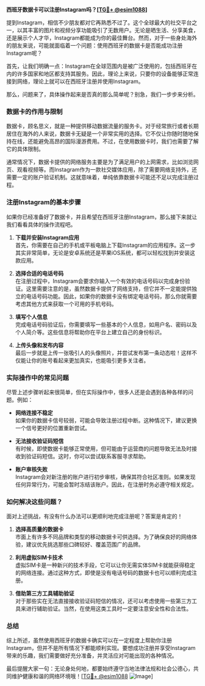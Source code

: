 **西班牙数据卡可以注册Instagram吗？[[TG💪+ @esim1088](https://t.me/s/esim1088)]**

提到Instagram，相信不少朋友都对它再熟悉不过了。这个全球最大的社交平台之一，以其丰富的图片和视频分享功能吸引了无数用户。无论是晒生活、分享美食，还是展示个人才华，Instagram都能成为你的最佳舞台。然而，对于一些身处海外的朋友来说，可能就面临着一个问题：使用西班牙的数据卡是否能成功注册Instagram呢？

首先，让我们明确一点：Instagram在全球范围内是被广泛使用的，包括西班牙在内的许多国家和地区都支持其服务。因此，理论上来说，只要你的设备能够正常连接到网络，理论上就可以在西班牙注册并使用Instagram。

那么，问题来了，具体操作起来是否真的那么简单呢？别急，我们一步步来分析。

### 数据卡的作用与限制

数据卡，顾名思义，就是一种提供移动数据流量的服务卡。对于经常旅行或者长期居住在海外的人来说，数据卡无疑是一个非常实用的选择。它不仅让你随时随地保持在线，还能避免高昂的国际漫游费用。不过，在使用数据卡时，我们也需要了解它的具体限制。

通常情况下，数据卡提供的网络服务主要是为了满足用户的上网需求，比如浏览网页、观看视频等。而Instagram作为一款社交媒体应用，除了需要网络支持外，还需要一定的账户验证机制。这就意味着，单纯依靠数据卡可能还不足以完成注册过程。

### 注册Instagram的基本步骤

如果你已经准备好了数据卡，并且希望在西班牙注册Instagram，那么接下来就让我们看看具体的操作流程吧。

1. **下载并安装Instagram应用**  
   首先，你需要在自己的手机或平板电脑上下载Instagram的应用程序。这一步其实非常简单，无论是安卓系统还是苹果iOS系统，都可以轻松找到并安装这款应用。

2. **选择合适的电话号码**  
   在注册过程中，Instagram会要求你输入一个有效的电话号码以完成身份验证。这里需要注意的是，虽然数据卡提供了网络支持，但它并不一定能提供独立的电话号码功能。因此，如果你的数据卡没有绑定电话号码，那么你就需要考虑其他方式来获取一个可用的手机号码。

3. **填写个人信息**  
   完成电话号码验证后，你需要填写一些基本的个人信息，如用户名、密码以及个人简介等。这些信息将帮助你在平台上建立自己的身份标识。

4. **上传头像和发布内容**  
   最后一步就是上传一张吸引人的头像照片，并尝试发布第一条动态啦！这样不仅能让你的账号看起来更加真实，也能吸引更多关注者。

### 实际操作中的常见问题

尽管上述步骤听起来很简单，但在实际操作中，很多人还是会遇到各种各样的问题。例如：

- **网络连接不稳定**  
  如果你的数据卡信号较弱，可能会导致注册过程中断。这种情况下，建议更换一个信号更好的位置重新尝试。
  
- **无法接收验证码短信**  
  有时候，即使数据卡能够正常使用，但可能由于运营商的问题导致无法及时接收到验证码短信。这时，你可以尝试联系客服寻求帮助。

- **账户审核失败**  
  Instagram会对新注册的账户进行初步审核，确保其符合社区准则。如果发现任何异常行为，可能会暂时冻结该账户。因此，在注册时务必遵守相关规定。

### 如何解决这些问题？

面对上述挑战，有没有什么办法可以更顺利地完成注册呢？答案是肯定的！

1. **选择高质量的数据卡**  
   市面上有许多不同品牌和类型的移动数据卡可供选择。为了确保良好的网络体验，建议优先挑选那些口碑较好、覆盖范围广的品牌。

2. **利用虚拟SIM卡技术**  
   虚拟SIM卡是一种新兴的技术手段，它可以让你无需实体SIM卡就能获得稳定的网络连接。通过这种方式，即使是没有电话号码的数据卡也可以顺利完成注册。

3. **借助第三方工具辅助验证**  
   对于那些实在无法直接接收验证码短信的情况，还可以考虑使用一些第三方工具来进行辅助验证。当然，在使用这类工具时一定要注意安全性和合法性。

### 总结

综上所述，虽然使用西班牙的数据卡确实可以在一定程度上帮助你注册Instagram，但并不是所有情况下都能顺利实现。要想成功注册并享受Instagram带来的乐趣，我们需要做好充分准备，并灵活应对可能出现的各种情况。

最后提醒大家一句：无论身处何地，都要始终遵守当地法律法规和社会公德心，共同维护健康和谐的网络环境哦！[[TG💪+ @esim1088](https://t.me/s/esim1088) ![Image](https://i.postimg.cc/4NQfJmqS/Snipaste-2025-05-13-00-14-12.png)]